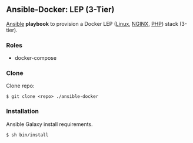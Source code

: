 ## Ansible-Docker: LEP (3-Tier)

[Ansible](http://www.ansible.com/) **playbook** to provision a Docker LEP ([Linux](http://www.linux.org/), [NGINX](http://nginx.org/), [PHP](http://php.net/)) stack (3-tier).

### Roles

- docker-compose

### Clone

Clone repo:
    
    $ git clone <repo> ./ansible-docker

### Installation

Ansible Galaxy install requirements.

    $ sh bin/install

